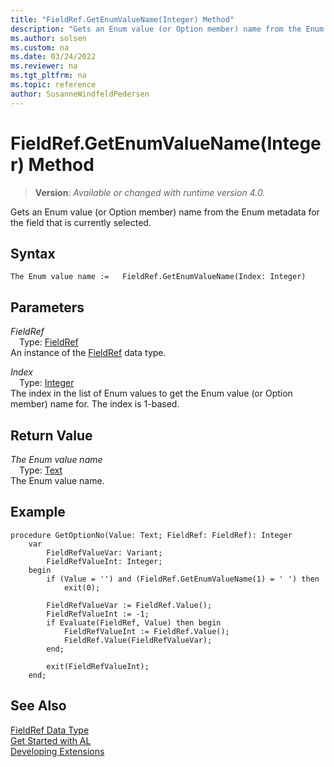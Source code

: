 ```yaml
---
title: "FieldRef.GetEnumValueName(Integer) Method"
description: "Gets an Enum value (or Option member) name from the Enum metadata for the field that is currently selected."
ms.author: solsen
ms.custom: na
ms.date: 03/24/2022
ms.reviewer: na
ms.tgt_pltfrm: na
ms.topic: reference
author: SusanneWindfeldPedersen
---
```

[//]: # (START>DO_NOT_EDIT)
[//]: # (IMPORTANT:Do not edit any of the content between here and the END>DO_NOT_EDIT.)
[//]: # (Any modifications should be made in the .xml files in the ModernDev repo.)
# FieldRef.GetEnumValueName(Integer) Method
> **Version**: _Available or changed with runtime version 4.0._

Gets an Enum value (or Option member) name from the Enum metadata for the field that is currently selected.


## Syntax
```AL
The Enum value name :=   FieldRef.GetEnumValueName(Index: Integer)
```
## Parameters
*FieldRef*  
&emsp;Type: [FieldRef](fieldref-data-type.md)  
An instance of the [FieldRef](fieldref-data-type.md) data type.  

*Index*  
&emsp;Type: [Integer](../integer/integer-data-type.md)  
The index in the list of Enum values to get the Enum value (or Option member) name for. The index is 1-based.  


## Return Value
*The Enum value name*  
&emsp;Type: [Text](../text/text-data-type.md)  
The Enum value name.


[//]: # (IMPORTANT: END>DO_NOT_EDIT)

## Example

```al
procedure GetOptionNo(Value: Text; FieldRef: FieldRef): Integer
    var
        FieldRefValueVar: Variant;
        FieldRefValueInt: Integer;
    begin
        if (Value = '') and (FieldRef.GetEnumValueName(1) = ' ') then
            exit(0);

        FieldRefValueVar := FieldRef.Value();
        FieldRefValueInt := -1;
        if Evaluate(FieldRef, Value) then begin
            FieldRefValueInt := FieldRef.Value();
            FieldRef.Value(FieldRefValueVar);
        end;

        exit(FieldRefValueInt);
    end;
```

## See Also
[FieldRef Data Type](fieldref-data-type.md)  
[Get Started with AL](../../devenv-get-started.md)  
[Developing Extensions](../../devenv-dev-overview.md)